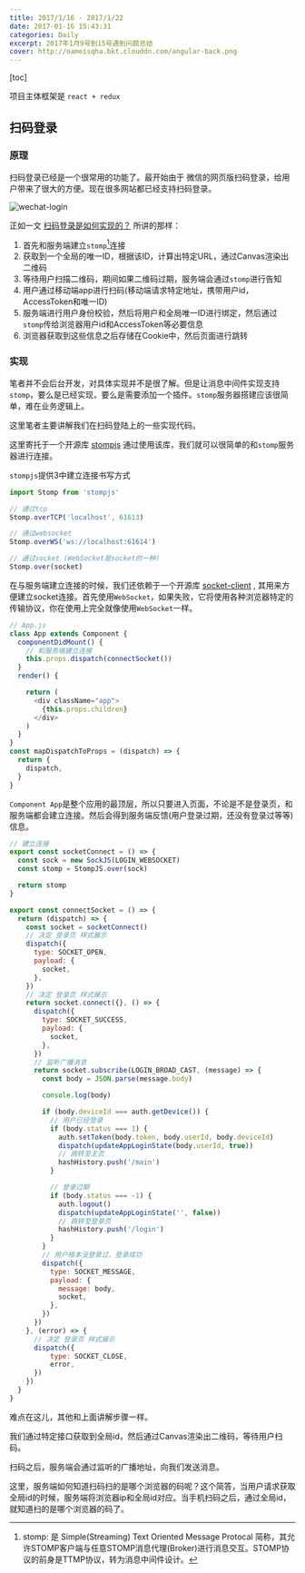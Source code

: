 ```yaml
---
title: 2017/1/16 - 2017/1/22
date: 2017-01-16 15:43:31
categories: Daily
excerpt: 2017年1月9号到15号遇到问题总结
cover: http://oameisqha.bkt.clouddn.com/angular-back.png
---
```


[toc]

项目主体框架是 `react + redux`

## 扫码登录

### 原理

扫码登录已经是一个很常用的功能了。最开始由于 微信的网页版扫码登录，给用户带来了很大的方便。现在很多网站都已经支持扫码登录。

<p><img src="http://oameisqha.bkt.clouddn.com/14846419006768.jpg" alt="wechat-login" data-action="zoom"></p>

正如一文 [扫码登录是如何实现的？](http://www.jianshu.com/p/7f072ac61763) 所讲的那样：

1. 首先和服务端建立`stomp`[^first]连接
2. 获取到一个全局的唯一ID，根据该ID，计算出特定URL，通过Canvas渲染出二维码
3. 等待用户扫描二维码，期间如果二维码过期，服务端会通过`stomp`进行告知
4. 用户通过移动端app进行扫码(移动端请求特定地址，携带用户id，AccessToken和唯一ID)
5. 服务端进行用户身份校验，然后将用户和全局唯一ID进行绑定，然后通过`stomp`传给浏览器用户id和AccessToken等必要信息
6. 浏览器获取到这些信息之后存储在Cookie中，然后页面进行跳转

[^first]: stomp: 是 Simple(Streaming) Text Oriented Message Protocal 简称，其允许STOMP客户端与任意STOMP消息代理(Broker)进行消息交互。STOMP协议的前身是TTMP协议，转为消息中间件设计。


### 实现

笔者并不会后台开发，对具体实现并不是很了解。但是让消息中间件实现支持`stomp`，要么是已经实现，要么是需要添加一个插件。`stomp`服务器搭建应该很简单，难在业务逻辑上。

这里笔者主要讲解我们在扫码登陆上的一些实现代码。

这里寄托于一个开源库 [stompjs](https://www.npmjs.com/package/stompjs) 通过使用该库，我们就可以很简单的和`stomp`服务器进行连接。

`stompjs`提供3中建立连接书写方式

```javascript
import Stomp from 'stompjs'

// 通过tcp
Stomp.overTCP('localhost', 61613)

// 通过websocket
Stomp.overWS('ws://localhost:61614')

// 通过socket (WebSocket是socket的一种)
Stomp.over(socket)
```

在与服务端建立连接的时候，我们还依赖于一个开源库 [socket-client](https://www.npmjs.com/package/sockjs-client) , 其用来方便建立socket连接。首先使用`WebSocket`，如果失败，它将使用各种浏览器特定的传输协议，你在使用上完全就像使用`WebSocket`一样。

```javascript
// App.js
class App extends Component {
  componentDidMount() {
    // 和服务端建立连接
    this.props.dispatch(connectSocket())
  }
  render() {

    return (
      <div className="app">
        {this.props.children}
      </div>
    )
  }
}
const mapDispatchToProps = (dispatch) => {
  return {
    dispatch,
  }
}
```

`Component App`是整个应用的最顶层，所以只要进入页面，不论是不是登录页，和服务端都会建立连接。然后会得到服务端反馈(用户登录过期，还没有登录过等等)信息。

```javascript
// 建立连接
export const socketConnect = () => {
  const sock = new SockJS(LOGIN_WEBSOCKET)
  const stomp = StompJS.over(sock)

  return stomp
}

export const connectSocket = () => {
  return (dispatch) => {
    const socket = socketConnect()
    // 决定 登录页 样式展示
    dispatch({
      type: SOCKET_OPEN,
      payload: {
        socket,
      },
    })
    // 决定 登录页 样式展示
    return socket.connect({}, () => {
      dispatch({
        type: SOCKET_SUCCESS,
        payload: {
          socket,
        },
      })
      // 监听广播消息
      return socket.subscribe(LOGIN_BROAD_CAST, (message) => {
        const body = JSON.parse(message.body)

        console.log(body)

        if (body.deviceId === auth.getDevice()) {
          // 用户已经登录
          if (body.status === 1) {
            auth.setToken(body.token, body.userId, body.deviceId)
            dispatch(updateAppLoginState(body.userId, true))
            // 跳转至主页
            hashHistory.push('/main')
          }

          // 登录过期
          if (body.status === -1) {
            auth.logout()
            dispatch(updateAppLoginState('', false))
            // 跳转至登录页
            hashHistory.push('/login')
          }
        }
        // 用户根本没登录过，登录成功
        dispatch({
          type: SOCKET_MESSAGE,
          payload: {
            message: body,
            socket,
          },
        })
      })
    }, (error) => {
      // 决定 登录页 样式展示
      dispatch({
          type: SOCKET_CLOSE,
          error,
      })
    })
  }
}
```

难点在这儿，其他和上面讲解步骤一样。

我们通过特定接口获取到全局id，然后通过Canvas渲染出二维码，等待用户扫码。

扫码之后，服务端会通过监听的广播地址，向我们发送消息。

这里，服务端如何知道扫码扫的是哪个浏览器的码呢？这个简答，当用户请求获取全局id的时候，服务端将浏览器ip和全局id对应。当手机扫码之后，通过全局id，就知道扫的是哪个浏览器的码了。
